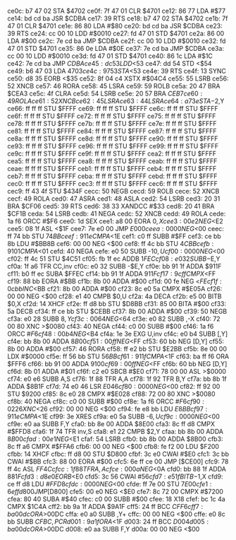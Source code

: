 ce0c: b7 47 02     STA    $4702
ce0f: 7f 47 01     CLR    $4701
ce12: 86 77        LDA    #$77
ce14: bd cd ba     JSR    $CDBA
ce17: 39           RTS
ce18: b7 47 02     STA    $4702
ce1b: 7f 47 01     CLR    $4701
ce1e: 86 80        LDA    #$80
ce20: bd cd ba     JSR    $CDBA
ce23: 39           RTS
ce24: cc 00 10     LDD    #$0010
ce27: fd 47 01     STD    $4701
ce2a: 86 00        LDA    #$00
ce2c: 7e cd ba     JMP    $CDBA
ce2f: cc 00 10     LDD    #$0010
ce32: fd 47 01     STD    $4701
ce35: 86 0e        LDA    #$0E
ce37: 7e cd ba     JMP    $CDBA
ce3a: cc 00 10     LDD    #$0010
ce3d: fd 47 01     STD    $4701
ce40: 86 1c        LDA    #$1C
ce42: 7e cd ba     JMP    $CDBA
ce45: dc 53        LDD    <$53
ce47: dd 54        STD    <$54
ce49: b6 47 03     LDA    $4703
ce4c: 97 53        STA    <$53
ce4e: 39           RTS
ce4f: 13           SYNC
ce50: d8 35        EORB   <$35
ce52: 8f 04 c4     XSTX   #$04C4
ce55: 55           LSRB
ce56: 52           XNCB
ce57: 46           RORA
ce58: 45           LSRA
ce59: 59           ROLB
ce5a: 20 47        BRA    $CEA3
ce5c: 4f           CLRA
ce5d: 54           LSRB
ce5e: 20 57        BRA    $CEB7
ce60: 49           ROLA
ce61: 52           XNCB
ce62: 45           LSRA
ce63: 44           LSRA
ce64: a7 3e        STA    -$2,Y
ce66: ff ff ff     STU    $FFFF
ce69: ff ff ff     STU    $FFFF
ce6c: ff ff ff     STU    $FFFF
ce6f: ff ff ff     STU    $FFFF
ce72: ff ff ff     STU    $FFFF
ce75: ff ff ff     STU    $FFFF
ce78: ff ff ff     STU    $FFFF
ce7b: ff ff ff     STU    $FFFF
ce7e: ff ff ff     STU    $FFFF
ce81: ff ff ff     STU    $FFFF
ce84: ff ff ff     STU    $FFFF
ce87: ff ff ff     STU    $FFFF
ce8a: ff ff ff     STU    $FFFF
ce8d: ff ff ff     STU    $FFFF
ce90: ff ff ff     STU    $FFFF
ce93: ff ff ff     STU    $FFFF
ce96: ff ff ff     STU    $FFFF
ce99: ff ff ff     STU    $FFFF
ce9c: ff ff ff     STU    $FFFF
ce9f: ff ff ff     STU    $FFFF
cea2: ff ff ff     STU    $FFFF
cea5: ff ff ff     STU    $FFFF
cea8: ff ff ff     STU    $FFFF
ceab: ff ff ff     STU    $FFFF
ceae: ff ff ff     STU    $FFFF
ceb1: ff ff ff     STU    $FFFF
ceb4: ff ff ff     STU    $FFFF
ceb7: ff ff ff     STU    $FFFF
ceba: ff ff ff     STU    $FFFF
cebd: ff ff ff     STU    $FFFF
cec0: ff ff ff     STU    $FFFF
cec3: ff ff ff     STU    $FFFF
cec6: ff ff ff     STU    $FFFF
cec9: ff 43 4f     STU    $434F
cecc: 50           NEGB
cecd: 59           ROLB
cece: 52           XNCB
cecf: 49           ROLA
ced0: 47           ASRA
ced1: 48           ASLA
ced2: 54           LSRB
ced3: 20 31        BRA    $CF06
ced5: 39           RTS
ced6: 38 33        XANDCC #$33
ced8: 20 41        BRA    $CF1B
ceda: 54           LSRB
cedb: 41           NEGA
cedc: 52           XNCB
cedd: 49           ROLA
cede: 1a f6        ORCC   #$F6
cee0: 1d           SEX
cee1: a8 00        EORA   $0,X
cee3: 00 e2        NEG    <$E2
cee5: 08 1f        ASL    <$1F
cee7: 7e e0 00     JMP    $E000
ceea: 00 00        NEG    <$00
ceec: ff 74 bb     STU    $74BB
ceef: 91 1e        CMPA   <$1E
cef1: c0 ff        SUBB   #$FF
cef3: ce bb 8b     LDU    #$BB8B
cef6: 00 00        NEG    <$00
cef8: ff 4c bb     STU    $4CBB
cefb: 91 01        CMPA   <$01
cefd: 40           NEGA
cefe: e0 50        SUBB   -$10,U
cf00: 00 00        NEG    <$00
cf02: ff 4c 51     STU    $4C51
cf05: fb 1f ec     ADDB   $1FEC
cf08: e0 32        SUBB   -$E,Y
cf0a: 1f a6        TFR    CC,inv
cf0c: e0 32        SUBB   -$E,Y
cf0e: bb 91 1f     ADDA   $911F
cf11: b0 ff ec     SUBA   $FFEC
cf14: bb 91 1f     ADDA   $911F
cf17: 9c ff        CMPX   <$FF
cf19: 88 bb        EORA   #$BB
cf1b: 8b 00        ADDA   #$00
cf1d: 00 fe        NEG    <$FE
cf1f: 0c bb        INC    <$BB
cf21: 8b 00        ADDA   #$00
cf23: 8c e0 5a     CMPX   #$E05A
cf26: 00 00        NEG    <$00
cf28: e1 40        CMPB   $0,U
cf2a: 4a           DECA
cf2b: e5 00        BITB   $0,X
cf2d: 14           XHCF
cf2e: ff d8 bb     STU    $D8BB
cf31: 85 00        BITA   #$00
cf33: 5a           DECB
cf34: ff ce bb     STU    $CEBB
cf37: 8b 00        ADDA   #$00
cf39: 50           NEGB
cf3a: e0 28        SUBB   $8,Y
cf3c: 00 64        NEG    <$64
cf3e: e0 82        SUBB   ,-X
cf40: 72 00 80     XNC    >$0080
cf43: 40           NEGA
cf44: c0 00        SUBB   #$00
cf46: 1a f6        ORCC   #$F6
cf48: 00 b4        NEG    <$B4
cf4a: 1e 3e        EXG    U,inv
cf4c: e0 b4        SUBB   [,Y]
cf4e: bb 8b 00     ADDA   $8B00
cf51: 00 ff        NEG    <$FF
cf53: 60 bb        NEG    [D,Y]
cf55: 8b 00        ADDA   #$00
cf57: 46           RORA
cf58: ff e2 bb     STU    $E2BB
cf5b: 8e 00 00     LDX    #$0000
cf5e: ff 56 bb     STU    $56BB
cf61: 91 1f        CMPA   <$1F
cf63: ba ff f6     ORA    $FFF6
cf66: bb 91 00     ADDA   $9100
cf69: 00 ff        NEG    <$FF
cf6b: 60 bb        NEG    [D,Y]
cf6d: 8b 01        ADDA   #$01
cf6f: c2 e0        SBCB   #$E0
cf71: 78 00 00     ASL    >$0000
cf74: e0 e6        SUBB   A,S
cf76: 1f 88        TFR    A,A
cf78: 1f 92        TFR    B,Y
cf7a: bb 8b 1f     ADDA   $8B1F
cf7d: 74 e0 46     LSR    $E046
cf80: 00 00        NEG    <$00
cf82: ff 92 00     STU    $9200
cf85: 8c e0 28     CMPX   #$E028
cf88: 72 00 80     XNC    >$0080
cf8b: 40           NEGA
cf8c: c0 00        SUBB   #$00
cf8e: 1a f6        ORCC   #$F6
cf90: 02 26        XNC    <$26
cf92: 00 00        NEG    <$00
cf94: fe e8 bb     LDU    $E8BB
cf97: 91 1e        CMPA   <$1E
cf99: 3e           XRES
cf9a: e0 5a        SUBB   -$6,U
cf9c: 00 00        NEG    <$00
cf9e: e0 aa        SUBB   F,Y
cfa0: bb 8e 00     ADDA   $8E00
cfa3: 8c ff d8     CMPX   #$FFD8
cfa6: 1f 74        TFR    inv,S
cfa8: e1 22        CMPB   $2,Y
cfaa: bb 8b 00     ADDA   $8B00
cfad: 00 e1        NEG    <$E1
cfaf: 54           LSRB
cfb0: bb 8b 00     ADDA   $8B00
cfb3: 8c ff a6     CMPX   #$FFA6
cfb6: 00 00        NEG    <$00
cfb8: fe f2 00     LDU    $F200
cfbb: 14           XHCF
cfbc: ff d8 00     STU    $D800
cfbf: 3c e0        CWAI   #$E0
cfc1: 3c bb        CWAI   #$BB
cfc3: 88 00        EORA   #$00
cfc5: 6e ff ce 00  JMP    [$CE00]
cfc9: 78 ff 4c     ASL    $FF4C
cfcc: 1f 88        TFR    A,A
cfce: 00 0a        NEG    <$0A
cfd0: bb 88 1f     ADDA   $881F
cfd3: d8 e0        EORB   <$E0
cfd5: 3c 56        CWAI   #$56
cfd7: e5 1f        BITB   -$1,X
cfd9: ce ff d8     LDU    #$FFD8
cfdc: 00 00        NEG    <$00
cfde: ff 7e 00     STU    $7E00
cfe1: 6e ff d8 00  JMP    [$D800]
cfe5: 00 e0        NEG    <$E0
cfe7: 8c 72 00     CMPX   #$7200
cfea: 80 40        SUBA   #$40
cfec: c0 00        SUBB   #$00
cfee: 18           X18
cfef: bc 1c 4a     CMPX   $1C4A
cff2: bb 9a 1f     ADDA   $9A1F
cff5: 24 ff        BCC    $CFF6
cff7: ba 00 dc     ORA    >$00DC
cffa: e0 a0        SUBB   ,Y+
cffc: 00 00        NEG    <$00
cffe: e0 8c bb     SUBB   $CFBC,PCR
d001: 9a 1f        ORA    <$1F
d003: 24 ff        BCC    $D004
d005: ba 00 dc     ORA    >$00DC
d008: e0 aa        SUBB   F,Y
d00a: 00 00        NEG    <$00
